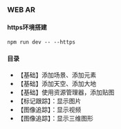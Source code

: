 ### WEB AR

#### https环境搭建
```
npm run dev -- --https
```
#### 目录
- 【基础】添加场景、添加元素
- 【基础】添加天空、添加大地
- 【基础】使用资源管理器，添加贴图
- 【标记跟踪】：显示图片
- 【图像追踪】：显示视频
- 【图像追踪】：显示三维图形

